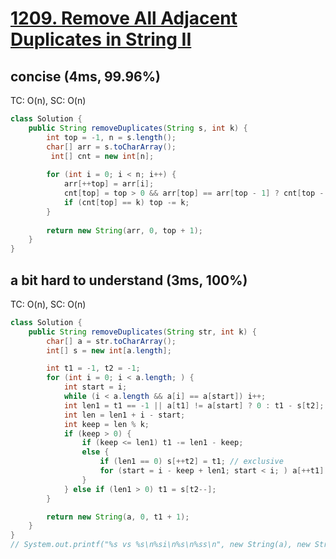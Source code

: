 # [1209. Remove All Adjacent Duplicates in String II](https://leetcode.com/problems/remove-all-adjacent-duplicates-in-string-ii/)

## concise (4ms, 99.96%)
TC: O(n), SC: O(n)
```java
class Solution {
    public String removeDuplicates(String s, int k) {
        int top = -1, n = s.length();
        char[] arr = s.toCharArray();
         int[] cnt = new int[n];
        
        for (int i = 0; i < n; i++) {
            arr[++top] = arr[i];
            cnt[top] = top > 0 && arr[top] == arr[top - 1] ? cnt[top - 1] + 1 : 1;
            if (cnt[top] == k) top -= k;
        }
        
        return new String(arr, 0, top + 1);
    }
}
```

## a bit hard to understand (3ms, 100%)
TC: O(n), SC: O(n)
```java
class Solution {
    public String removeDuplicates(String str, int k) {
        char[] a = str.toCharArray();
        int[] s = new int[a.length];

        int t1 = -1, t2 = -1;
        for (int i = 0; i < a.length; ) {
            int start = i;
            while (i < a.length && a[i] == a[start]) i++;
            int len1 = t1 == -1 || a[t1] != a[start] ? 0 : t1 - s[t2]; // (s[t2], t1]
            int len = len1 + i - start;
            int keep = len % k;
            if (keep > 0) {
                if (keep <= len1) t1 -= len1 - keep;
                else {
                    if (len1 == 0) s[++t2] = t1; // exclusive
                    for (start = i - keep + len1; start < i; ) a[++t1] = a[start++];
                }
            } else if (len1 > 0) t1 = s[t2--];
        }

        return new String(a, 0, t1 + 1);
    }
}
// System.out.printf("%s vs %s\n%si\n%s\n%ss\n", new String(a), new String(a, 0, t1 + 1), " ".repeat(i), t1 >= 0 ? " ".repeat(t1) + "t" : "", " ".repeat(start));
```